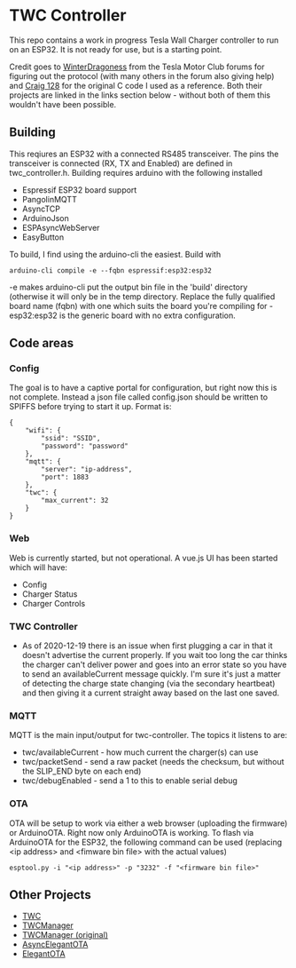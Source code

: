# TWC Controller

This repo contains a work in progress Tesla Wall Charger controller to run on an ESP32.  It is not ready for use, but is a starting point.

Credit goes to [WinterDragoness](https://teslamotorsclub.com/tmc/members/winterdragoness.40930/) from the Tesla Motor Club forums for figuring out the protocol (with many others in the forum also giving help) and [Craig 128](https://teslamotorsclub.com/tmc/members/craig-128.113283/) for the original C code I used as a reference.  Both their projects are linked in the links section below - without both of them this wouldn't have been possible.

## Building
This reqiures an ESP32 with a connected RS485 transceiver.  The pins the transceiver is connected (RX, TX and Enabled) are defined in twc_controller.h.  Building requires arduino with the following installed
* Espressif ESP32 board support
* PangolinMQTT
* AsyncTCP
* ArduinoJson
* ESPAsyncWebServer
* EasyButton

To build, I find using the arduino-cli the easiest.  Build with
```
arduino-cli compile -e --fqbn espressif:esp32:esp32
```

-e makes arduino-cli put the output bin file in the 'build' directory (otherwise it will only be in the temp directory.  Replace the fully qualified board name (fqbn) with one which suits the board you're compiling for - esp32:esp32 is the generic board with no extra configuration.

## Code areas
### Config
The goal is to have a captive portal for configuration, but right now this is not complete.  Instead a json file called config.json should be written to SPIFFS before trying to start it up.  Format is:

```
{
    "wifi": {
        "ssid": "SSID",
        "password": "password"
    },
    "mqtt": {
        "server": "ip-address",
        "port": 1883
    },
    "twc": {
        "max_current": 32
    }
}
```
### Web
Web is currently started, but not operational.  A vue.js UI has been started which will have:
* Config
* Charger Status
* Charger Controls

### TWC Controller
* As of 2020-12-19 there is an issue when first plugging a car in that it doesn't advertise the current properly.  If you wait too long the car thinks the charger can't deliver power and goes into an error state so you have to send an availableCurrent message quickly.  I'm sure it's just a matter of detecting the charge state changing (via the secondary heartbeat) and then giving it a current straight away based on the last one saved.

### MQTT
MQTT is the main input/output for twc-controller.  The topics it listens to are:

* twc/availableCurrent - how much current the charger(s) can use
* twc/packetSend - send a raw packet (needs the checksum, but without the SLIP_END byte on each end)
* twc/debugEnabled - send a 1 to this to enable serial debug

### OTA
OTA will be setup to work via either a web browser (uploading the firmware) or ArduinoOTA.  Right now only ArduinoOTA is working.  To flash via ArduinoOTA for the ESP32, the following command can be used (replacing \<ip address> and \<fimware bin file> with the actual values)
```
esptool.py -i "<ip address>" -p "3232" -f "<firmware bin file>"
```

## Other Projects

* [TWC](https://github.com/craigpeacock/TWC)
* [TWCManager](https://github.com/ngardiner/TWCManager)
* [TWCManager (original)](https://github.com/dracoventions/TWCManager)
* [AsyncElegantOTA](https://github.com/ayushsharma82/AsyncElegantOTA)
* [ElegantOTA](https://github.com/ayushsharma82/ElegantOTA)